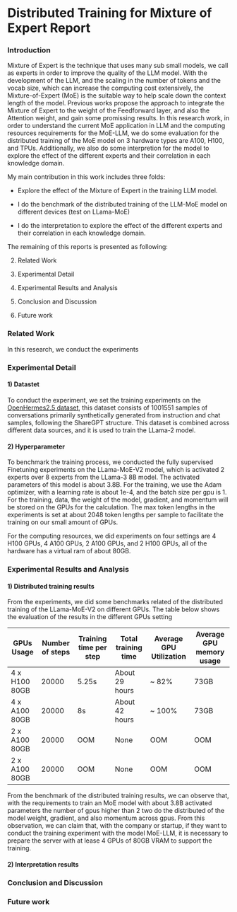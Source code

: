 # Distributed Training for Mixture of Expert Report

### Introduction

Mixture of Expert is the technique that uses many sub small models, we call as experts in order to improve the quality of the LLM model. With the development of the LLM, and the scaling in the number of tokens and the vocab size, which can increase the computing cost extensively, the Mixture-of-Expert (MoE) is the suitable way to help scale down the context length of the model. Previous works propose the approach to integrate the Mixture of Expert to the weight of the Feedforward layer, and also the Attention weight, and gain some promissing results. In this research work, in order to understand the current MoE application in LLM and the computing resources requirements for the MoE-LLM, we do some evaluation for the distributed training of the MoE model on 3 hardware types are A100, H100, and TPUs. Additionally, we also do some interpretion for the model to explore the effect of the different experts and their correlation in each knowledge domain. 

My main contribution in this work includes three folds:

- Explore the effect of the Mixture of Expert in the training LLM model.

- I do the benchmark of the distributed training of the LLM-MoE model on different devices (test on LLama-MoE)

- I do the interpretation to explore the effect of the different experts and their correlation in each knowledge domain. 

The remaining of this reports is presented as following:

2) Related Work

3) Experimental Detail

4) Experimental Results and Analysis

5) Conclusion and Discussion

6) Future work

### Related Work

In this research, we conduct the experiments

### Experimental Detail

#### 1) Datastet
To conduct the experiment, we set the training experiments on the [OpenHermes2.5 dataset](https://huggingface.co/datasets/teknium/OpenHermes-2.5/tree/main), this dataset consists of 1001551 samples of conversations primarily synthetically generated from instruction and chat samples, following the ShareGPT structure. This dataset is combined across different data sources, and it is used to train the LLama-2 model.

#### 2) Hyperparameter

To benchmark the training process, we conducted the fully supervised Finetuning experiments on the LLama-MoE-V2 model, which is activated 2 experts over 8 experts from the LLama-3 8B model. The activated parameters of this model is about 3.8B. For the training, we use the Adam optimizer, with a learning rate is about 1e-4, and the batch size per gpu is 1. For the training, data, the weight of the model, gradient, and momentum will be stored on the GPUs for the calculation. The max token lengths in the experiments is set at about 2048 token lengths per sample to facilitate the training on our small amount of GPUs. 

For the computing resources, we did experiments on four settings are 4 H100 GPUs, 4 A100 GPUs, 2 A100 GPUs, and 2 H100 GPUs, all of the hardware has a virtual ram of about 80GB.

### Experimental Results and Analysis

#### 1) Distributed training results
From the experiments, we did some benchmarks related of the distributed training of the LLama-MoE-V2 on different GPUs. The table below shows the evaluation of the results in the different GPUs setting

| GPUs Usage | Number of steps | Training time per step | Total training time | Average GPU Utilization | Average GPU memory usage|
| ------------- | ------------- |  ------------- |  ------------- |  ------------- |  ------------- |
| 4 x H100 80GB   | 20000  | 5.25s | About 29 hours |  ~ 82% | 73GB |
| 4 x A100 80GB  | 20000 | 8s | About 42 hours | ~ 100% | 73GB |
| 2 x A100 80GB  | 20000 | OOM | None | OOM | OOM |
| 2 x A100 80GB  | 20000 | OOM | None | OOM | OOM |

From the benchmark of the distributed training results, we can observe that, with the requirements to train an MoE model with about 3.8B activated parameters the number of gpus higher than 2 two do the distributed of the model weight, gradient, and also momentum across gpus. From this observation, we can claim that, with the company or startup, if they want to conduct the training experiment with the model MoE-LLM, it is necessary to prepare the server with at lease 4 GPUs of 80GB VRAM to support the training.

#### 2) Interpretation results

### Conclusion and Discussion

### Future work
